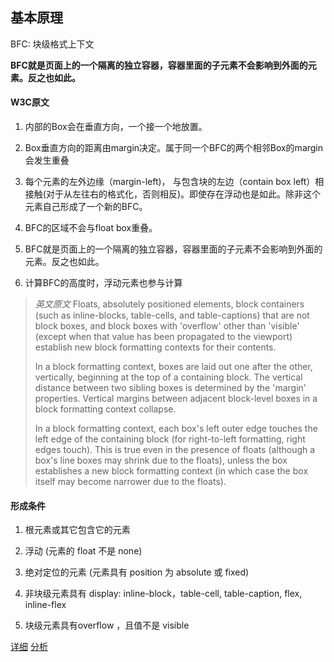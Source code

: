 ## 基本原理

BFC: 块级格式上下文

**BFC就是页面上的一个隔离的独立容器，容器里面的子元素不会影响到外面的元素。反之也如此。**

#### W3C原文

1. 内部的Box会在垂直方向，一个接一个地放置。

2. Box垂直方向的距离由margin决定。属于同一个BFC的两个相邻Box的margin会发生重叠

3. 每个元素的左外边缘（margin-left)， 与包含块的左边（contain box left）相接触(对于从左往右的格式化，否则相反)。即使存在浮动也是如此。除非这个元素自己形成了一个新的BFC。

4. BFC的区域不会与float box重叠。

5. BFC就是页面上的一个隔离的独立容器，容器里面的子元素不会影响到外面的元素。反之也如此。

6. 计算BFC的高度时，浮动元素也参与计算

> _英文原文_
> Floats, absolutely positioned elements, block containers (such as inline-blocks, table-cells, and table-captions) that are not block boxes, and block boxes with 'overflow' other than 'visible' (except when that value has been propagated to the viewport) establish new block formatting contexts for their contents.
>
>In a block formatting context, boxes are laid out one after the other, vertically, beginning at the top of a containing block. The vertical distance between two sibling boxes is determined by the 'margin' properties. Vertical margins between adjacent block-level boxes in a block formatting context collapse.
>
>In a block formatting context, each box's left outer edge touches the left edge of the containing block (for right-to-left formatting, right edges touch). This is true even in the presence of floats (although a box's line boxes may shrink due to the floats), unless the box establishes a new block formatting context (in which case the box itself may become narrower due to the floats).

#### 形成条件

1. 根元素或其它包含它的元素

2. 浮动 (元素的 float 不是 none)

3. 绝对定位的元素 (元素具有 position 为 absolute 或 fixed)

4. 非块级元素具有 display: inline-block，table-cell, table-caption, flex, inline-flex

5. 块级元素具有overflow ，且值不是 visible


[详细](https://hackathonchina.org/a/1190000009545742)
[分析](https://segmentfault.com/a/1190000010184203)